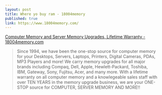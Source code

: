 ```yaml
---
layout: post
title: Where yo buy ram - 18004memory
published: true
link: https://www.18004memory.com/
---
```


[Computer Memory and Server Memory Upgrades, Lifetime Warranty - 18004memory.com](https://www.18004memory.com/)

>Since 1994, we have been the one-stop source for computer memory for your Desktops, Servers, Laptops, Printers, Digital Cameras, PDAs, MP3 Players and more! We carry memory upgrades for all major brands including Compaq, Dell, Apple, Hewlett-Packard, Toshiba, IBM, Gateway, Sony, Fujitsu, Acer, and many more. With a lifetime warranty on all computer memory and a knowlegeable sales staff with over TEN YEARS in the memory upgrade business, we are your ONE-STOP source for COMPUTER, SERVER MEMORY AND MORE!!